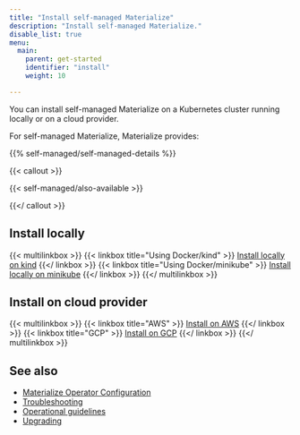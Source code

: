 ```yaml
---
title: "Install self-managed Materialize"
description: "Install self-managed Materialize."
disable_list: true
menu:
  main:
    parent: get-started
    identifier: "install"
    weight: 10

---
```


You can install self-managed Materialize on a Kubernetes cluster running locally
or on a cloud provider.

For self-managed Materialize, Materialize provides:

{{% self-managed/self-managed-details %}}

{{< callout >}}

{{< self-managed/also-available >}}

{{</ callout >}}

## Install locally

{{< multilinkbox >}}
{{< linkbox title="Using Docker/kind" >}}
[Install locally on kind](/installation/install-on-local-kind/)
{{</ linkbox >}}
{{< linkbox  title="Using Docker/minikube" >}}
[Install locally on minikube](/installation/install-on-local-minikube/)
{{</ linkbox >}}
{{</ multilinkbox >}}

## Install on cloud provider

{{< multilinkbox >}}
{{< linkbox title="AWS" >}}
[Install on AWS](/installation/install-on-aws/)
{{</ linkbox >}}
{{< linkbox title="GCP" >}}
[Install on GCP](/installation/install-on-gcp/)
{{</ linkbox >}}
{{</ multilinkbox >}}

## See also

- [Materialize Operator Configuration](/installation/configuration/)
- [Troubleshooting](/installation/troubleshooting/)
- [Operational guidelines](/installation/operational-guidelines/)
- [Upgrading](/installation/upgrading/)
